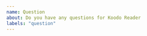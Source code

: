 ```yaml
---
name: Question
about: Do you have any questions for Koodo Reader
labels: "question"
---
```


<!--
  This issue template is for asking questions about Koodo Reader itself not for bug report or feature request, irrelevent questions will be closed directly.
-->

